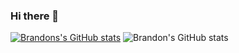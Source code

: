 <!-- [![Header](https://raw.githubusercontent.com/MartinHeinz/<OWNER>/<OWNER>/readme_header.png "Header")](https://some-url.dev/) -->

### Hi there 👋

[![Brandons's GitHub stats](https://github-readme-stats.vercel.app/api?username=btschu)](https://github.com/btschu/github-readme-stats)
![Brandon's GitHub stats](https://github-readme-stats.vercel.app/api?username=btschu&show_icons=true&theme=radical)
<!--
**btschu/btschu** is a ✨ _special_ ✨ repository because its `README.md` (this file) appears on your GitHub profile.

Here are some ideas to get you started:

- 🔭 I’m currently working on ...
- 🌱 I’m currently learning ...
- 👯 I’m looking to collaborate on ...
- 🤔 I’m looking for help with ...
- 💬 Ask me about ...
- 📫 How to reach me: ...
- 😄 Pronouns: ...
- ⚡ Fun fact: ...
-->
